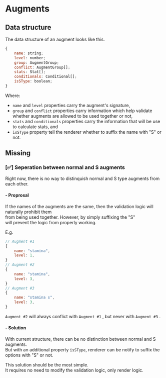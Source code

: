 # Augments

## Data structure

The data structure of an augment looks like this.

```Javascript
{
    name: string;
    level: number;
    group: AugmentGroup;
    conflict: AugmentGroup[];
    stats: Stat[];
    conditionals: Conditional[];
    isSType: boolean;
}
```

Where:

* `name` and `level` properties carry the augment's signature, 
* `group` and `conflict` properties carry information which help validate whether augments are allowed to be used together or not, 
* `stats` and `conditionals` properties carry the information that will be use to calculate stats, and
* `isSType` property tell the renderer whether to suffix the name with "S" or not.

## Missing

### \[✅\] Seperation between normal and S augments

Right now, there is no way to distinquish normal and S type augments from each other.

#### - Proprosal

If the names of the augments are the same, 
then the validation logic will naturally prohibit them  
from being used together. However, by simply suffixing the "S"  
will prevent the logic from properly working. 

E.g.

```Javascript
// Augment #1
{
    name: "stamina",
    level: 1,
}
// Augment #2
{
    name: "stamina",
    level: 3,
}
// Augment #3 
{
    name: "stamina s",
    level: 3,
}
```

`Augment #2` will always conflict with `Augment #1` , 
but never with `Augment #3` .

#### - Solution

With current structure, there can be no distinction between normal and S augments.  
But with an additional property `isSType`, 
renderer can be notify to suffix the options with "S" or not.

This solution should be the most simple.  
It requires no need to modify the validation logic, only render logic.
